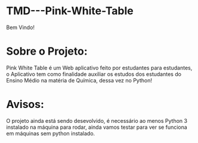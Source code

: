 # TMD---Pink-White-Table
Bem Vindo!

# Sobre o Projeto:

 Pink White Table é um Web aplicativo feito por estudantes para estudantes, o Aplicativo tem como finalidade auxiliar os estudos dos estudantes do Ensino Médio na matéria de Química, dessa vez no Python!


# Avisos:
  O projeto ainda está sendo desevolvido, é necessário ao menos Python 3 instalado na máquina para rodar, ainda vamos testar para ver se funciona em máquinas sem python instalado.
